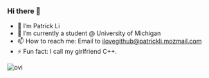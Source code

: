 ### Hi there 👋
- 🔭 I’m Patrick Li
- 🌱 I’m currently a student @ University of Michigan
- 📫 How to reach me: Email to ilovegithub@patrickli.mozmail.com
- ⚡ Fun fact: I call my girlfriend C++.

<img src="https://github-readme-stats.vercel.app/api/top-langs?username=Gorgeous-Patrick&show_icons=true&locale=en&layout=compact&theme=chartreuse-dark" alt="ovi" />


<!--
**Gorgeous-Patrick/Gorgeous-Patrick** is a ✨ _special_ ✨ repository because its `README.md` (this file) appears on your GitHub profile.

Here are some ideas to get you started:

- 🔭 I’m currently working on ...
- 🌱 I’m currently learning ...
- 👯 I’m looking to collaborate on ...
- 🤔 I’m looking for help with ...
- 💬 Ask me about ...
- 📫 How to reach me: ...
- 😄 Pronouns: ...
- ⚡ Fun fact: ...
-->

